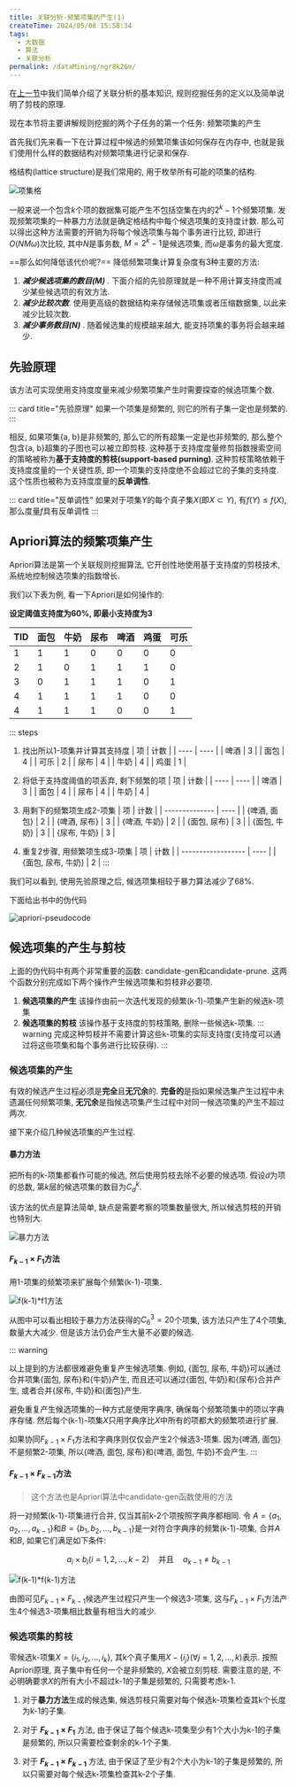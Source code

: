 ```yaml
---
title: 关联分析-频繁项集的产生(1)
createTime: 2024/05/08 15:58:34
tags:
  - 大数据
  - 算法
  - 关联分析
permalink: /dataMining/ngr8k26m/
---
```

在[上一节](/dataMining/j32xc8g7/)中我们简单介绍了关联分析的基本知识, 规则挖掘任务的定义以及简单说明了剪枝的原理. 

现在本节将主要讲解规则挖掘的两个子任务的第一个任务: 频繁项集的产生
<!-- more -->

首先我们先来看一下在计算过程中候选的频繁项集该如何保存在内存中, 也就是我们使用什么样的数据结构对频繁项集进行记录和保存.

格结构(lattice structure)是我们常用的, 用于枚举所有可能的项集的结构.

![项集格](/screen_shot/image.png "项集格")


一般来说一个包含$k$个项的数据集可能产生不包括空集在内的$2^k-1$个频繁项集. 发现频繁项集的一种暴力方法就是确定格结构中每个候选项集的支持度计数. 那么可以得出这种方法需要的开销为将每个候选项集与每个事务进行比较, 即进行$O(NM \omega)$次比较, 其中$N$是事务数, $M=2^k-1$是候选项集, 而$\omega$是事务的最大宽度.

==那么如何降低该代价呢?== 降低频繁项集计算复杂度有3种主要的方法:
1. ***减少候选项集的数目($M$)*** . 下面介绍的先验原理就是一种不用计算支持度而减少某些候选项的有效方法.
2. ***减少比较次数***. 使用更高级的数据结构来存储候选项集或者压缩数据集, 以此来减少比较次数.
3. ***减少事务数目($N$)*** . 随着候选集的规模越来越大, 能支持项集的事务将会越来越少.

## 先验原理

该方法可实现使用支持度度量来减少频繁项集产生时需要探查的候选项集个数.

::: card  title="先验原理"
如果一个项集是频繁的, 则它的所有子集一定也是频繁的.
:::

相反, 如果项集{a, b}是非频繁的, 那么它的所有超集一定是也非频繁的, 那么整个包含{a, b}超集的子图也可以被立即剪枝. 这种基于支持度度量修剪指数搜索空间的策略被称为**基于支持度的剪枝(support-based purning)**. 这种剪枝策略依赖于支持度度量的一个关键性质, 即一个项集的支持度绝不会超过它的子集的支持度. 这个性质也被称为支持度度量的**反单调性**.

::: card  title="反单调性"
如果对于项集$Y$的每个真子集$X$(即$X \subset Y$), 有$f(Y) \le f(X)$, 那么度量$f$具有反单调性
:::

## Apriori算法的频繁项集产生

Apriori算法是第一个关联规则挖掘算法, 它开创性地使用基于支持度的剪枝技术, 系统地控制候选项集的指数增长.

我们以下表为例, 看一下Apriori是如何操作的:

**设定阈值支持度为60%, 即最小支持度为3**

| TID | 面包 | 牛奶 | 尿布 | 啤酒 | 鸡蛋 | 可乐 |
| --- | ---- | ---- | ---- | ---- | ---- | ---- |
| 1   | 1    | 1    | 0    | 0    | 0    | 0    |
| 2   | 1    | 0    | 1    | 1    | 1    | 0    |
| 3   | 0    | 1    | 1    | 1    | 0    | 1    |
| 4   | 1    | 1    | 1    | 1    | 0    | 0    |
| 4   | 1    | 1    | 1    | 0    | 0    | 1    |
::: steps
1. 找出所以1-项集并计算其支持度
   | 项   | 计数 |
   | ---- | ---- |
   | 啤酒 | 3    |
   | 面包 | 4    |
   | 可乐 | 2    |
   | 尿布 | 4    |
   | 牛奶 | 4    |
   | 鸡蛋 | 1    |
2. 将低于支持度阈值的项丢弃, 剩下频繁的项
   | 项   | 计数 |
   | ---- | ---- |
   | 啤酒 | 3    |
   | 面包 | 4    |
   | 尿布 | 4    |
   | 牛奶 | 4    |

3. 用剩下的频繁项生成2-项集
   | 项             | 计数 |
   | -------------- | ---- |
   | \{啤酒, 面包\} | 2    |
   | \{啤酒, 尿布\} | 3    |
   | \{啤酒, 牛奶\} | 2    |
   | \{面包, 尿布\} | 3    |
   | \{面包, 牛奶\} | 3    |
   | \{尿布, 牛奶\} | 3    |

4. 重复2步骤, 用频繁项生成3-项集
    | 项                 | 计数 |
    | ------------------ | ---- |
    | \{面包, 尿布, 牛奶\} | 2    |
:::

我们可以看到, 使用先验原理之后, 候选项集相较于暴力算法减少了68%.


<div id="apriori-pseudocode">下面给出书中的伪代码</div>

![apriori-pseudocode](/screen_shot/Snipaste_2024-05-11_14-50-18.png "apriori-pseudocode")


## 候选项集的产生与剪枝
上面的伪代码中有两个非常重要的函数: candidate-gen和candidate-prune. 这两个函数分别完成如下两个操作产生候选项集和剪枝非必要项.
1. **候选项集的产生**
   该操作由前一次迭代发现的频繁(k-1)-项集产生新的候选k-项集
2. **候选项集的剪枝**
   该操作基于支持度的剪枝策略, 删除一些候选k-项集.
   ::: warning
   完成这种剪枝并不需要计算这些k-项集的实际支持度(支持度可以通过将这些项集和每个事务进行比较获得).
   :::


### 候选项集的产生
有效的候选产生过程必须是**完全**且**无冗余**的. **完备的**是指如果候选集产生过程中未遗漏任何频繁项集, **无冗余**是指候选项集产生过程中对同一候选项集的产生不超过两次.

接下来介绍几种候选项集的产生过程.


#### 暴力方法

把所有的k-项集都看作可能的候选, 然后使用剪枝去除不必要的候选项. 假设$d$为项的总数, 第$k$层的候选项集的数目为$C_d^k$.

该方法的优点是算法简单, 缺点是需要考察的项集数量很大, 所以候选剪枝的开销也特别大.

![暴力方法](/screen_shot/image-1.png "暴力方法")


#### $F_{k-1} \times F_{1}$方法

用1-项集的频繁项来扩展每个频繁(k-1)-项集.

![f(k-1)*f1方法](/screen_shot/Snipaste_2024-05-11_11-58-16.png "f(k-1)*f1方法")

从图中可以看出相较于暴力方法获得的$C_6^3=20$个项集, 该方法只产生了4个项集, 数量大大减少.
但是该方法仍会产生大量不必要的候选.

::: warning

以上提到的方法都很难避免重复产生候选项集. 例如, {面包, 尿布, 牛奶}可以通过合并项集{面包, 尿布}和{牛奶}产生, 而且还可以通过{面包, 牛奶}和{尿布}合并产生, 或者合并{尿布, 牛奶}和{面包}产生.

避免重复产生候选项集的一种方式是使用字典序, 确保每个频繁项集中的项以字典序存储. 然后每个(k-1)-项集$X$只用字典序比$X$中所有的项都大的频繁项进行扩展. 

如果协同$F_{k-1} \times F_{1}$方法和字典序则仅仅会产生2个候选3-项集. 因为{啤酒, 面包}不是频繁2-项集, 所以{啤酒, 面包, 尿布}和{啤酒, 面包, 牛奶}不会产生.
:::


#### $F_{k-1} \times F_{k-1}$方法
> 这个方法也是Apriori算法中candidate-gen函数使用的方法

将一对频繁(k-1)-项集进行合并, 仅当其前k-2个项按照字典序都相同. 令 $A=\{a_1, a_2, \dots, a_{k-1}\}$和$B=\{b_1, b_2, \dots , b_{k-1}\}$是一对符合字典序的频繁(k-1)-项集, 合并$A$和$B$, 如果它们满足如下条件:

$$
\begin{equation}
a_i \times b_i (i=1,2,\dots, k-2) \quad \text{并}\text{且} \quad a_{k-1} \neq b_{k-1}
\end{equation}
$$

![f(k-1)*f(k-1)方法](/screen_shot/Snipaste_2024-05-11_14-40-42.png "f(k-1)*f(k-1)方法")

由图可见$F_{k-1} \times F_{k-1}$候选产生过程只产生一个候选3-项集, 这与$F_{k-1} \times F_{1}$方法产生4个候选3-项集相比数量有相当大的减少.

### 候选项集的剪枝
零候选k-项集$X=\{i_1, i_2, \dots, i_k\}$, 其k个真子集用$X-\{i_j\}(\forall j=1,2,\dots,k)$表示. 按照Apriori原理, 真子集中有任何一个是非频繁的, $X$会被立刻剪枝. 需要注意的是, 不必明确要求$X$的所有大小不超过k-1的子集是频繁的, 只需要考虑k-1.

1. 对于**暴力方法**生成的候选集, 候选剪枝只需要对每个候选k-项集检查其k个长度为k-1的子集.

2. 对于 **$F_{k-1} \times F_{1}$** 方法, 由于保证了每个候选k-项集至少有1个大小为k-1的子集是频繁的, 所以只需要检查剩余的k-1个子集.

3. 对于 **$F_{k-1} \times F_{k-1}$** 方法, 由于保证了至少有2个大小为k-1的子集是频繁的, 所以只需要对每个候选k-项集检查其k-2个子集.


